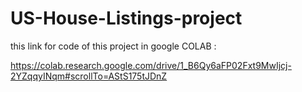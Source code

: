 # US-House-Listings-project
this link for code of this project in google COLAB :

https://colab.research.google.com/drive/1_B6Qy6aFP02Fxt9MwIjcj-2YZqqyINqm#scrollTo=AStS175tJDnZ
